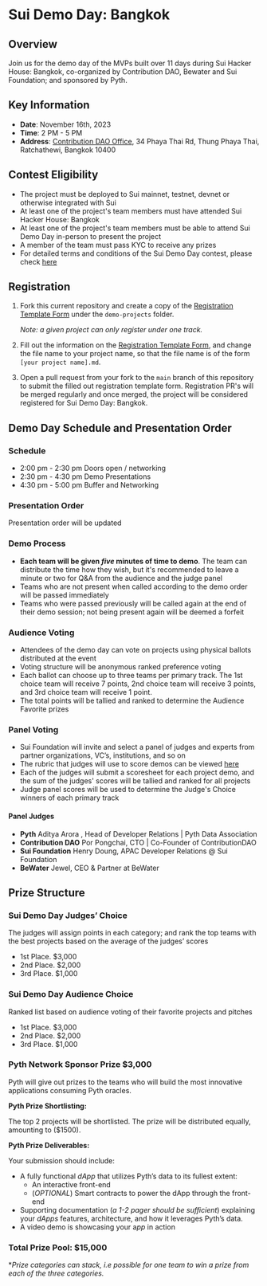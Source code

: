 # Sui Demo Day: Bangkok

## Overview

Join us for the demo day of the MVPs built over 11 days during Sui Hacker House: Bangkok, co-organized by Contribution DAO, Bewater and Sui Foundation; and sponsored by Pyth.

## Key Information

- **Date**: November 16th, 2023
- **Time**: 2 PM - 5 PM
- **Address**: [Contribution DAO Office](https://maps.app.goo.gl/USz5pHpkEhBiCteaA), 34 Phaya Thai Rd, Thung Phaya Thai, Ratchathewi, Bangkok 10400

## Contest Eligibility

- The project must be deployed to Sui mainnet, testnet, devnet or otherwise integrated with Sui
- At least one of the project's team members must have attended Sui Hacker House: Bangkok
- At least one of the project's team members must be able to attend Sui Demo Day in-person to present the project
- A member of the team must pass KYC to receive any prizes
- For detailed terms and conditions of the Sui Demo Day contest, please check [here](./TERMS.md)

## Registration 

1. Fork this current repository and create a copy of the [Registration Template Form](./REGISTRATION_TEMPLATE.md) under the `demo-projects` folder.

    _Note: a given project can only register under one track._

3. Fill out the information on the [Registration Template Form](./REGISTRATION_TEMPLATE.md), and change the file name to your project name, so that the file name is of the form `[your project name].md`. 

4. Open a pull request from your fork to the `main` branch of this repository to submit the filled out registration template form. Registration PR's will be merged regularly and once merged, the project will be considered registered for Sui Demo Day: Bangkok. 

## Demo Day Schedule and Presentation Order 

### Schedule

* 2:00 pm - 2:30 pm Doors open / networking
* ​2:30 pm - 4:30 pm Demo Presentations
* 4:30 pm - 5:00 pm Buffer and Networking

### Presentation Order

Presentation order will be updated

### Demo Process

- **Each team will be given _five_ minutes of time to demo**. The team can distribute the time how they wish, but it's recommended to leave a minute or two for Q&A from the audience and the judge panel
- Teams who are not present when called according to the demo order will be passed immediately
- Teams who were passed previously will be called again at the end of their demo session; not being present again will be deemed a forfeit

### Audience Voting

- Attendees of the demo day can vote on projects using physical ballots distributed at the event
- Voting structure will be anonymous ranked preference voting
- Each ballot can choose up to three teams per primary track. The 1st choice team will receive 7 points, 2nd choice team will receive 3 points, and 3rd choice team will receive 1 point. 
- The total points will be tallied and ranked to determine the Audience Favorite prizes 

### Panel Voting

- Sui Foundation will invite and select a panel of judges and experts from partner organizations, VC’s, institutions, and so on
- The rubric that judges will use to score demos can be viewed [here](https://suifoundation.notion.site/Rubric-Sui-Demo-Day-HK-bf1e821f452d48928c7988d5b942cab0)
- Each of the judges will submit a scoresheet for each project demo, and the sum of the judges' scores will be tallied and ranked for all projects
- Judge panel scores will be used to determine the Judge's Choice winners of each primary track

#### Panel Judges

 - **Pyth** Aditya Arora , Head of Developer Relations | Pyth Data Association
- **Contribution DAO** Por Pongchai, CTO | Co-Founder of ContributionDAO
- **Sui Foundation** Henry Doung, APAC Developer Relations @ Sui Foundation
- **BeWater** Jewel, CEO & Partner at BeWater

## Prize Structure

### Sui Demo Day Judges’ Choice

The judges will assign points in each category; and rank the top teams with the best projects based on the average of the judges’ scores

- 1st Place. $3,000
- 2nd Place. $2,000
- 3rd Place. $1,000

### Sui Demo Day Audience Choice

Ranked list based on audience voting of their favorite projects and pitches

- 1st Place. $3,000
- 2nd Place. $2,000
- 3rd Place. $1,000

### Pyth Network Sponsor Prize $3,000

Pyth will give out prizes to the teams who will build the most innovative applications consuming Pyth oracles.

**Pyth Prize Shortlisting:** 

The top 2 projects will be shortlisted. The prize will be distributed equally, amounting to ($1500).

**Pyth Prize Deliverables:**

Your submission should include:

- A fully functional *dApp* that utilizes Pyth’s data to its fullest extent:
    - An interactive front-end
    - (*OPTIONAL*) Smart contracts to power the dApp through the front-end
- Supporting documentation (*a 1-2 pager should be sufficient*) explaining your *dApps* features, architecture, and how it leverages Pyth’s data.
- A video demo is showcasing your a*pp* in action

### **Total Prize Pool: $15,000**

**Prize categories can stack, i.e possible for one team to win a prize from each of the three categories.*

